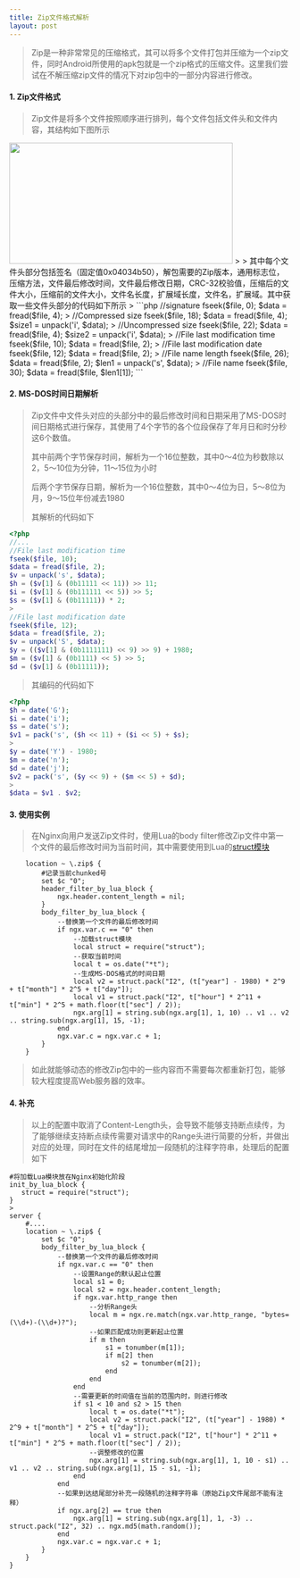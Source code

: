 ```yaml
---
title: Zip文件格式解析
layout: post
---
```

> Zip是一种非常常见的压缩格式，其可以将多个文件打包并压缩为一个zip文件，同时Android所使用的apk包就是一个zip格式的压缩文件。这里我们尝试在不解压缩zip文件的情况下对zip包中的一部分内容进行修改。

#### 1. Zip文件格式
> Zip文件是将多个文件按照顺序进行排列，每个文件包括文件头和文件内容，其结构如下图所示
>
<img alt="" src="//upload.wikimedia.org/wikipedia/commons/thumb/6/63/ZIP-64_Internal_Layout.svg/400px-ZIP-64_Internal_Layout.svg.png" class="thumbimage" srcset="//upload.wikimedia.org/wikipedia/commons/thumb/6/63/ZIP-64_Internal_Layout.svg/600px-ZIP-64_Internal_Layout.svg.png 1.5x, //upload.wikimedia.org/wikipedia/commons/thumb/6/63/ZIP-64_Internal_Layout.svg/800px-ZIP-64_Internal_Layout.svg.png 2x" data-file-width="972" data-file-height="527" width="400" height="217">
>
> 其中每个文件头部分包括签名（固定值0x04034b50），解包需要的Zip版本，通用标志位，压缩方法，文件最后修改时间，文件最后修改日期，CRC-32校验值，压缩后的文件大小，压缩前的文件大小，文件名长度，扩展域长度，文件名，扩展域。其中获取一些文件头部分的代码如下所示
>
```php
<?php
$file = fopen($argv[1], 'r');
>
//signature
fseek($file, 0);
$data = fread($file, 4);
>
//Compressed size
fseek($file, 18);
$data = fread($file, 4);
$size1 = unpack('i', $data);
>
//Uncompressed size
fseek($file, 22);
$data = fread($file, 4);
$size2 = unpack('i', $data);
>
//File last modification time
fseek($file, 10);
$data = fread($file, 2);
>
//File last modification date
fseek($file, 12);
$data = fread($file, 2);
>
//File name length
fseek($file, 26);
$data = fread($file, 2);
$len1 = unpack('s', $data);
>
//File name
fseek($file, 30);
$data = fread($file, $len1[1]);
```

#### 2. MS-DOS时间日期解析
> Zip文件中文件头对应的头部分中的最后修改时间和日期采用了MS-DOS时间日期格式进行保存，其使用了4个字节的各个位段保存了年月日和时分秒这6个数值。
>
> 其中前两个字节保存时间，解析为一个16位整数，其中0～4位为秒数除以2，5～10位为分钟，11～15位为小时
>
> 后两个字节保存日期，解析为一个16位整数，其中0～4位为日，5～8位为月，9～15位年份减去1980
>
> 其解析的代码如下
>
```php
<?php
//...
//File last modification time
fseek($file, 10);
$data = fread($file, 2);
$v = unpack('s', $data);
$h = ($v[1] & (0b11111 << 11)) >> 11;
$i = ($v[1] & (0b111111 << 5)) >> 5;
$s = ($v[1] & (0b11111)) * 2;
>
//File last modification date
fseek($file, 12);
$data = fread($file, 2);
$v = unpack('S', $data);
$y = (($v[1] & (0b1111111) << 9) >> 9) + 1980;
$m = ($v[1] & (0b1111) << 5) >> 5;
$d = ($v[1] & (0b11111));
```
> 其编码的代码如下
>
```php
<?php
$h = date('G');
$i = date('i');
$s = date('s');
$v1 = pack('s', ($h << 11) + ($i << 5) + $s);
>
$y = date('Y') - 1980;
$m = date('n');
$d = date('j');
$v2 = pack('s', ($y << 9) + ($m << 5) + $d);
>
$data = $v1 . $v2;
```

#### 3. 使用实例

> 在Nginx向用户发送Zip文件时，使用Lua的body filter修改Zip文件中第一个文件的最后修改时间为当前时间，其中需要使用到Lua的[struct模块](http://www.inf.puc-rio.br/~roberto/struct/struct-0.2.tar.gz)
>
```nginx
    location ~ \.zip$ {
        #记录当前chunked号
        set $c "0";
        header_filter_by_lua_block { 
            ngx.header.content_length = nil;
        }
        body_filter_by_lua_block {
            --替换第一个文件的最后修改时间
            if ngx.var.c == "0" then
                --加载struct模块
                local struct = require("struct");
                --获取当前时间
                local t = os.date("*t");
                --生成MS-DOS格式的时间日期
                local v2 = struct.pack("I2", (t["year"] - 1980) * 2^9 + t["month"] * 2^5 + t["day"]);
                local v1 = struct.pack("I2", t["hour"] * 2^11 + t["min"] * 2^5 + math.floor(t["sec"] / 2));
                ngx.arg[1] = string.sub(ngx.arg[1], 1, 10) .. v1 .. v2 .. string.sub(ngx.arg[1], 15, -1);
            end
            ngx.var.c = ngx.var.c + 1;
        }
    }
```
>
> 如此就能够动态的修改Zip包中的一些内容而不需要每次都重新打包，能够较大程度提高Web服务器的效率。

#### 4. 补充
> 以上的配置中取消了Content-Length头，会导致不能够支持断点续传，为了能够继续支持断点续传需要对请求中的Range头进行简要的分析，并做出对应的处理，同时在文件的结尾增加一段随机的注释字符串，处理后的配置如下
>
```nginx
#将加载Lua模块放在Nginx初始化阶段
init_by_lua_block {
   struct = require("struct");
}
>
server {
    #....
    location ~ \.zip$ {
        set $c "0";
        body_filter_by_lua_block {
            --替换第一个文件的最后修改时间
            if ngx.var.c == "0" then
                --设置Range的默认起止位置
                local s1 = 0;
                local s2 = ngx.header.content_length;
                if ngx.var.http_range then
                    --分析Range头
                    local m = ngx.re.match(ngx.var.http_range, "bytes=(\\d+)-(\\d+)?");
                    --如果匹配成功则更新起止位置
                    if m then
                        s1 = tonumber(m[1]);
                        if m[2] then
                            s2 = tonumber(m[2]);
                        end
                    end
                end
                --需要更新的时间值在当前的范围内时，则进行修改
                if s1 < 10 and s2 > 15 then
                    local t = os.date("*t");
                    local v2 = struct.pack("I2", (t["year"] - 1980) * 2^9 + t["month"] * 2^5 + t["day"]);
                    local v1 = struct.pack("I2", t["hour"] * 2^11 + t["min"] * 2^5 + math.floor(t["sec"] / 2));
                    --调整修改的位置
                    ngx.arg[1] = string.sub(ngx.arg[1], 1, 10 - s1) .. v1 .. v2 .. string.sub(ngx.arg[1], 15 - s1, -1);
                end
            end
            --如果到达结尾部分补充一段随机的注释字符串（原始Zip文件尾部不能有注释）
            if ngx.arg[2] == true then
                ngx.arg[1] = string.sub(ngx.arg[1], 1, -3) .. struct.pack("I2", 32) .. ngx.md5(math.random());
            end
            ngx.var.c = ngx.var.c + 1;
        }
    }
}
```
